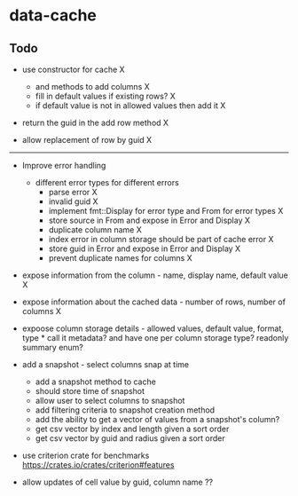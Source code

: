 # data-cache

## Todo
* use constructor for cache X
    * and methods to add columns X
    * fill in default values if existing rows? X
    * if default value is not in allowed values then add it X


* return the guid in the add row method X 
* allow replacement of row by guid X

-----------------


* Improve error handling
    * different error types for different errors
        * parse error X
        * invalid guid X
        * implement fmt::Display for error type and From for error types X
        * store source in From and expose in Error and Display X
        * duplicate column name X 
        * index error in column storage should be part of cache error X
        * store guid in Error and expose in Error and Display X
        * prevent duplicate names for columns X

* expose information from the column - name, display name, default value X
* expose information about the cached data - number of rows, number of columns  X
* expoose column storage details - allowed values, default value, format, type
        * call it metadata? and have one per column storage type? readonly summary enum?


* add a snapshot - select columns snap at time
    * add a snapshot method to cache
    * should store time of snapshot
    * allow user to select columns to snapshot
    * add filtering criteria to snapshot creation method
    * add the ability to get a vector of values from a snapshot's column?
    * get csv vector by index and length given a sort order
    * get csv vector by guid and radius given a sort order


* use criterion crate for benchmarks  https://crates.io/crates/criterion#features


* allow updates of cell value by guid, column name  ??
